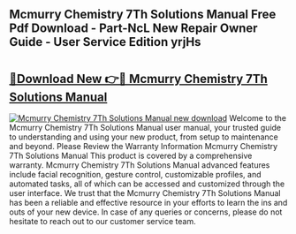## Mcmurry Chemistry 7Th Solutions Manual Free Pdf Download - Part-NcL New Repair Owner Guide - User Service Edition yrjHs

# <h2><a href="http://bc63462.oget.top/?id=Mcmurry+Chemistry+7Th+Solutions+Manual">🔗Download New 👉🔴 Mcmurry Chemistry 7Th Solutions Manual</a></h2>

[![Mcmurry Chemistry 7Th Solutions Manual new download](https://i.imgur.com/5g1atiW.png)](http://bc63462.oget.top/?id=Mcmurry+Chemistry+7Th+Solutions+Manual)
Welcome to the Mcmurry Chemistry 7Th Solutions Manual user manual, your trusted guide to understanding and using your new product, from setup to maintenance and beyond. Please Review the Warranty Information Mcmurry Chemistry 7Th Solutions Manual This product is covered by a comprehensive warranty. Mcmurry Chemistry 7Th Solutions Manual advanced features include facial recognition, gesture control, customizable profiles, and automated tasks, all of which can be accessed and customized through the user interface. We trust that the Mcmurry Chemistry 7Th Solutions Manual has been a reliable and effective resource in your efforts to learn the ins and outs of your new device. In case of any queries or concerns, please do not hesitate to reach out to our customer service team.
